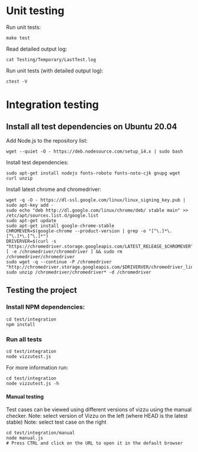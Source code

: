 # Unit testing

Run unit tests:

```
make test
```

Read detailed output log:

```
cat Testing/Temporary/LastTest.log
```

Run unit tests (with detailed output log):

```
ctest -V
```

# Integration testing

## Install all test dependencies on Ubuntu 20.04

Add Node.js to the repository list:

```
wget --quiet -O - https://deb.nodesource.com/setup_14.x | sudo bash
```

Install test dependencies:

```
sudo apt-get install nodejs fonts-roboto fonts-noto-cjk gnupg wget curl unzip
```

Install latest chrome and chromedriver:

```
wget -q -O - https://dl-ssl.google.com/linux/linux_signing_key.pub | sudo apt-key add -
sudo echo "deb http://dl.google.com/linux/chrome/deb/ stable main" >> /etc/apt/sources.list.d/google.list
sudo apt-get update
sudo apt-get install google-chrome-stable
CHROMEVER=$(google-chrome --product-version | grep -o "[^\.]*\.[^\.]*\.[^\.]*")
DRIVERVER=$(curl -s "https://chromedriver.storage.googleapis.com/LATEST_RELEASE_$CHROMEVER")
[ -e /chromedriver/chromedriver ] && sudo rm /chromedriver/chromedriver
sudo wget -q --continue -P /chromedriver "http://chromedriver.storage.googleapis.com/$DRIVERVER/chromedriver_linux64.zip"
sudo unzip /chromedriver/chromedriver* -d /chromedriver
```

## Testing the project

### Install NPM dependencies:

```
cd test/integration
npm install
```

### Run all tests

```
cd test/integration
node vizzutest.js
```

For more information run:

```
cd test/integration
node vizzutest.js -h
```

#### Manual testing

Test cases can be viewed using different versions of vizzu using the manual checker.
Note: select version of Vizzu on the left (where HEAD is the latest stable)
Note: select test case on the right
```
cd test/integration/manual
node manual.js
# Press CTRL and click on the URL to open it in the default browser
```
